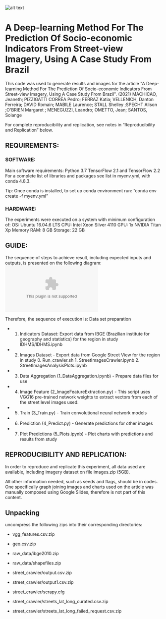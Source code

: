 ![alt text](http://parsecproject.org/wp-content/uploads/2019/10/cropped-PARSEC_Logo-1.png)

# A Deep-learning Method For The Prediction Of Socio-economic Indicators From Street-view Imagery, Using A Case Study From Brazil

This code was used to generate results and images for the article "A Deep-learning Method For The Prediction Of Socio-economic Indicators From Street-view Imagery, Using A Case Study From Brazil". (2021) MACHICAO, Jeaneth; PIZZIGATTI CORRÊA Pedro; FERRAZ Katia; VELLENICH, Danton Ferreira; DAVID Romain; MABILE Laurence; STALL Shelley ;SPECHT Alison ;O'BRIEN Margaret ; MENEGUZZI, Leandro; OMETTO, Jean; SANTOS, Solange

For complete reproducibility and replication, see notes in “Reproducibility and Replication” below.


## REQUIREMENTS:

### SOFTWARE:
Main software requirements:
Python 3.7
TensorFlow 2.1 and TensorFlow 2.2
For a  complete list of libraries and packages see list in myenv.yml, with conda 4.8.3. 

Tip: Once conda is installed, to set up conda environment run: “conda env create -f myenv.yml”


### HARDWARE:
The experiments were executed on a system with minimum configuration of:
OS: Ubuntu 16.04.6 LTS
CPU: Intel Xeon Silver 4110
GPU: 1x NVIDIA Titan Xp
Memory RAM: 8 GB
Storage: 22 GB



## GUIDE:
The sequence of steps to achieve result, including expected inputs and outputs, is presented on the following diagram:
![alt text](https://github.com/PARSECworld/streetsValeRibeira/blob/main/readme_dataflow.pptx)

Therefore, the sequence of execution is:
Data set preparation
+ 1. Indicators Dataset: Export data from IBGE (Brazilian institute for geography and statistics) for the region in study
	IDHMS/IDHMS.ipynb
+ 2. Images Dataset - Export data from Google Street View for the region in study
			0. Run_crawler.sh
			1. StreetImagesCrawler.ipynb
			2. StreetImagesAnalysisPlots.ipynb

+ 3. Data Aggregation (1_DataAggregation.ipynb) - Prepare data files for use
+ 4. Image Feature (2_ImageFeatureExtraction.py) - This script uses VGG16 pre-trained network weights to extract vectors from each of the street level images used. 
+ 5. Train (3_Train.py)  - Train convolutional neural network models 
+ 6. Prediction (4_Predict.py) - Generate predictions for other images
+ 7. Plot Predictions (5_Plots.ipynb) - Plot charts with predictions and results from study


## REPRODUCIBILITY AND REPLICATION:
In order to reproduce and replicate this experiment, all data used are available, including imagery dataset on file images.zip (5GB).

All other information needed, such as seeds and flags, should be in codes. 
One specifically graph joining images and charts used on the article was manually composed using Google Slides, therefore is not part of this content.



## Unpacking

uncompress the following zips into their corresponding directories:

+ vgg_features.csv.zip
+ geo.csv.zip

+ raw_data/ibge2010.zip
+ raw_data/shapefiles.zip

+ street_crawler/output.csv.zip
+ street_crawler/output1.csv.zip
+ street_crawler/scrapy.cfg
+ street_crawler/streets_lat_long_curated.csv.zip
+ street_crawler/streets_lat_long_failed_request.csv.zip

